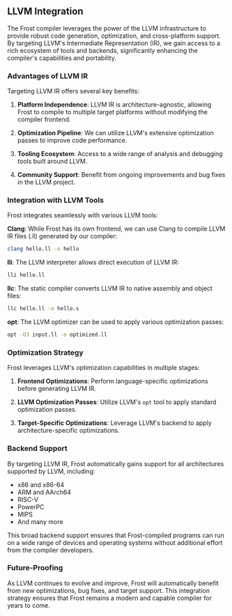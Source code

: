 ## LLVM Integration

The Frost compiler leverages the power of the LLVM infrastructure to provide
robust code generation, optimization, and cross-platform support. By targeting
LLVM's Intermediate Representation (IR), we gain access to a rich ecosystem of
tools and backends, significantly enhancing the compiler's capabilities and
portability.

### Advantages of LLVM IR

Targeting LLVM IR offers several key benefits:

1. **Platform Independence**: LLVM IR is architecture-agnostic, allowing Frost
   to compile to multiple target platforms without modifying the compiler
   frontend.

2. **Optimization Pipeline**: We can utilize LLVM's extensive optimization
   passes to improve code performance.

3. **Tooling Ecosystem**: Access to a wide range of analysis and debugging tools
   built around LLVM.

4. **Community Support**: Benefit from ongoing improvements and bug fixes in the
   LLVM project.

### Integration with LLVM Tools

Frost integrates seamlessly with various LLVM tools:

**Clang**: While Frost has its own frontend, we can use Clang to compile LLVM IR
files (.ll) generated by our compiler:

```bash
clang hello.ll -o hello
```

**lli**: The LLVM interpreter allows direct execution of LLVM IR:

```bash
lli hello.ll
```

**llc**: The static compiler converts LLVM IR to native assembly and object
files:

```bash
llc hello.ll -o hello.s
```

**opt**: The LLVM optimizer can be used to apply various optimization passes:

```bash
opt -O3 input.ll -o optimized.ll
```

### Optimization Strategy

Frost leverages LLVM's optimization capabilities in multiple stages:

1. **Frontend Optimizations**: Perform language-specific optimizations before
   generating LLVM IR.

2. **LLVM Optimization Passes**: Utilize LLVM's `opt` tool to apply standard
   optimization passes.

3. **Target-Specific Optimizations**: Leverage LLVM's backend to apply
   architecture-specific optimizations.

### Backend Support

By targeting LLVM IR, Frost automatically gains support for all architectures
supported by LLVM, including:

- x86 and x86-64
- ARM and AArch64
- RISC-V
- PowerPC
- MIPS
- And many more

This broad backend support ensures that Frost-compiled programs can run on a
wide range of devices and operating systems without additional effort from the
compiler developers.

### Future-Proofing

As LLVM continues to evolve and improve, Frost will automatically benefit from
new optimizations, bug fixes, and target support. This integration strategy
ensures that Frost remains a modern and capable compiler for years to come.
